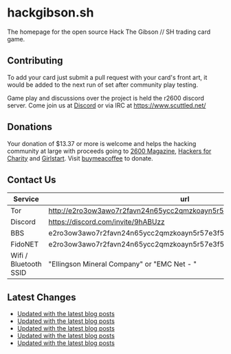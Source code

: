 # hackgibson.sh
The homepage for the open source Hack The Gibson // SH trading card game.


## Contributing

To add your card just submit a pull request with your card's front art, it would be added to the next run of set after community play testing.

Game play and discussions over the project is held the r2600 discord server. Come join us at [Discord](https://discord.com/invite/9hABUzz) or via IRC at https://www.scuttled.net/


## Donations

Your donation of $13.37 or more is welcome and helps the hacking community at large with proceeds going to [2600 Magazine](https://2600.com/), [Hackers for Charity](https://hackersforcharity.org) and [Girlstart](https://girlstart.org).  Visit [buymeacoffee](https://www.buymeacoffee.com/hackgibson.sh) to donate.


## Contact Us

Service | url
-|-
Tor | http://e2ro3ow3awo7r2favn24n65ycc2qmzkoayn5r57e3f56nvjwdcgg32ad.onion
Discord | https://discord.com/invite/9hABUzz
BBS | e2ro3ow3awo7r2favn24n65ycc2qmzkoayn5r57e3f56nvjwdcgg32ad.onion:23
FidoNET | e2ro3ow3awo7r2favn24n65ycc2qmzkoayn5r57e3f56nvjwdcgg32ad.onion:24554
Wifi / Bluetooth SSID | "Ellingson Mineral Company" or "EMC Net - <fidonet address>"

## Latest Changes
<!-- BLOG-POST-LIST:START -->
- [Updated with the latest blog posts](https://github.com/DFW2600/hackgibson.sh/commit/43ee2a11e997d30ebad5e0f7cdeb937f09858607)
- [Updated with the latest blog posts](https://github.com/DFW2600/hackgibson.sh/commit/a4d93a7e760b819adffbae45425cc5ef3ae3851b)
- [Updated with the latest blog posts](https://github.com/DFW2600/hackgibson.sh/commit/cca5a9c7f366c2ebe568fd19ea8e4f1da8037261)
- [Updated with the latest blog posts](https://github.com/DFW2600/hackgibson.sh/commit/250488fa859c418332b24c359120f5ea9558b480)
- [Updated with the latest blog posts](https://github.com/DFW2600/hackgibson.sh/commit/fb69f56c5ae145ef2757a2a4a465a0b5379f1392)
<!-- BLOG-POST-LIST:END -->
